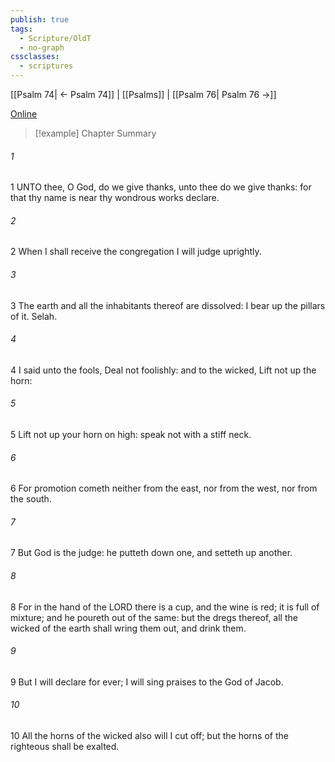 ```yaml
---
publish: true
tags:
  - Scripture/OldT
  - no-graph
cssclasses:
  - scriptures
---
```

[[Psalm 74| ← Psalm 74]] | [[Psalms]] | [[Psalm 76| Psalm 76 →]]

[Online](https://churchofjesuschrist.org/study/scriptures/ot/ps/75?lang=eng)

>[!example] Chapter Summary
>
###### 1
1 UNTO thee, O God, do we give thanks, unto thee do we give thanks: for that thy name is near thy wondrous works declare.
###### 2
2 When I shall receive the congregation I will judge uprightly.
###### 3
3 The earth and all the inhabitants thereof are dissolved: I bear up the pillars of it.  Selah.
###### 4
4 I said unto the fools, Deal not foolishly: and to the wicked, Lift not up the horn:
###### 5
5 Lift not up your horn on high: speak not with a stiff neck.
###### 6
6 For promotion cometh neither from the east, nor from the west, nor from the south.
###### 7
7 But God is the judge: he putteth down one, and setteth up another.
###### 8
8 For in the hand of the LORD there is a cup, and the wine is red; it is full of mixture; and he poureth out of the same: but the dregs thereof, all the wicked of the earth shall wring them out, and drink them.
###### 9
9 But I will declare for ever; I will sing praises to the God of Jacob.
###### 10
10 All the horns of the wicked also will I cut off; but the horns of the righteous shall be exalted.



